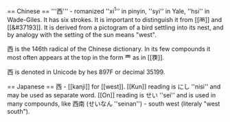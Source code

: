 == Chinese ==
'''&#35199;''' - romanized ''xi<sup>1</sup>'' in pinyin, ''syi'' in Yale, ''hsi'' in Wade-Giles.  It has six strokes.  It is important to distinguish it from [[&#35198;]] and [[&#37193]].  It is derived from a pictogram of a bird settling into its nest, and by analogy with the setting of the sun means "west".

&#35199; is the 146th radical of the Chinese dictionary.  In its few compounds it most often appears at the top in the form &#35200; as in [[&#35204;]].

&#35199; is denoted in Unicode by hes 897F or decimal 35199.

== Japanese ==
西 - [[kanji]] for [[west]]. [[Kun]] reading is にし ''nisi'' and may be used as separate word. [[On]] reading is せい ''sei'' and is used in many compounds, like  西南 (せいなん ''seinan'') - south west (literaly "west south").